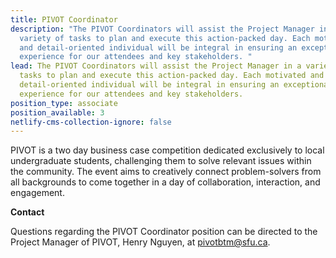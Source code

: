 ```yaml
---
title: PIVOT Coordinator
description: "The PIVOT Coordinators will assist the Project Manager in a
  variety of tasks to plan and execute this action-packed day. Each motivated
  and detail-oriented individual will be integral in ensuring an exceptional
  experience for our attendees and key stakeholders. "
lead: The PIVOT Coordinators will assist the Project Manager in a variety of
  tasks to plan and execute this action-packed day. Each motivated and
  detail-oriented individual will be integral in ensuring an exceptional
  experience for our attendees and key stakeholders.
position_type: associate
position_available: 3
netlify-cms-collection-ignore: false
---
```

PIVOT is a two day business case competition dedicated exclusively to local undergraduate students, challenging them to solve relevant issues within the community. The event aims to creatively connect problem-solvers from all backgrounds to come together in a day of collaboration, interaction, and engagement.

**Contact**

Questions regarding the PIVOT Coordinator position can be directed to the Project Manager of PIVOT, Henry Nguyen, at pivotbtm@sfu.ca.